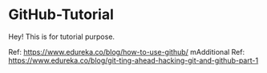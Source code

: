 # GitHub-Tutorial

Hey! This is for tutorial purpose.

Ref: https://www.edureka.co/blog/how-to-use-github/
mAdditional Ref: https://www.edureka.co/blog/git-ting-ahead-hacking-git-and-github-part-1
